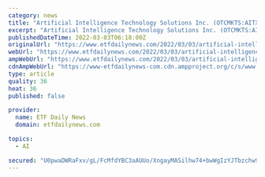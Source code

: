 ```yaml
---
category: news
title: "Artificial Intelligence Technology Solutions Inc. (OTCMKTS:AITX) Short Interest Up 1,600.0% in February"
excerpt: "Artificial Intelligence Technology Solutions Inc. (OTCMKTS:AITX – Get Rating) was the recipient of a large increase in short interest during the month of February. As of February 15th, there was short interest totalling 467,"
publishedDateTime: 2022-03-03T06:18:00Z
originalUrl: "https://www.etfdailynews.com/2022/03/03/artificial-intelligence-technology-solutions-inc-otcmktsaitx-short-interest-up-1600-0-in-february/"
webUrl: "https://www.etfdailynews.com/2022/03/03/artificial-intelligence-technology-solutions-inc-otcmktsaitx-short-interest-up-1600-0-in-february/"
ampWebUrl: "https://www.etfdailynews.com/2022/03/03/artificial-intelligence-technology-solutions-inc-otcmktsaitx-short-interest-up-1600-0-in-february/amp/"
cdnAmpWebUrl: "https://www-etfdailynews-com.cdn.ampproject.org/c/s/www.etfdailynews.com/2022/03/03/artificial-intelligence-technology-solutions-inc-otcmktsaitx-short-interest-up-1600-0-in-february/amp/"
type: article
quality: 36
heat: 36
published: false

provider:
  name: ETF Daily News
  domain: etfdailynews.com

topics:
  - AI

secured: "U0pwaDWRaFxv/gL/FcMfdYBC3aAUUo/XngayMASilhw74+bwWgIzYJTbzchw945xvlhaQuM3sQXSMJXHHdqzEGcFBu45Km0UQf6ZhyaPqd8/0HPktWhKS2AlAPgEpSiaoPSUhaRlrgOITtEperOCedDxI4+aWAUAy5kaw2sDYqlagN9mjOVj20Eg8f+AL0WWgl53KMGp3OdFSQezMY/FVKZr7Vnmb1SGr/cnOfaMQiyWrTvoVZndT8ARg3x/6dmc5N7QacVxfIZ7Jnrl6rWCJxCLfajohxz6rj70VHF62+2rRffQaUHD4fxeLkB4QHlnorCQSauHqMIshq3b3+hQ7luoIRcdXcot6aP5ZJ7G8Es=;UdegOe4n2MAtCDkxXKrxrQ=="
---
```


